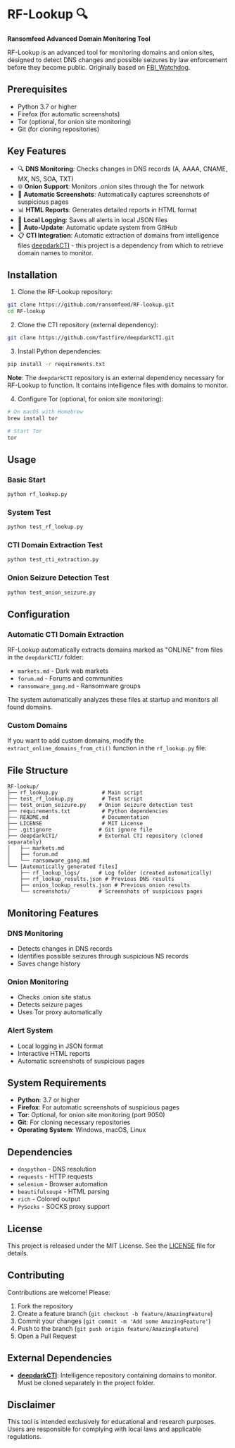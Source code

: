 # RF-Lookup 🔍

**Ransomfeed Advanced Domain Monitoring Tool**

RF-Lookup is an advanced tool for monitoring domains and onion sites, designed to detect DNS changes and possible seizures by law enforcement before they become public.
Originally based on [FBI_Watchdog](https://github.com/DarkWebInformer/FBI_Watchdog).

## Prerequisites

- Python 3.7 or higher
- Firefox (for automatic screenshots)
- Tor (optional, for onion site monitoring)
- Git (for cloning repositories)

## Key Features

- 🔍 **DNS Monitoring**: Checks changes in DNS records (A, AAAA, CNAME, MX, NS, SOA, TXT)
- 🌐 **Onion Support**: Monitors .onion sites through the Tor network
- 📸 **Automatic Screenshots**: Automatically captures screenshots of suspicious pages
- 📊 **HTML Reports**: Generates detailed reports in HTML format
- 💾 **Local Logging**: Saves all alerts in local JSON files
- 🔄 **Auto-Update**: Automatic update system from GitHub
- 📋 **CTI Integration**: Automatic extraction of domains from intelligence files [deepdarkCTI](https://github.com/fastfire/deepdarkCTI) - this project is a dependency from which to retrieve domain names to monitor.

## Installation

1. Clone the RF-Lookup repository:
```bash
git clone https://github.com/ransomfeed/RF-lookup.git
cd RF-lookup
```

2. Clone the CTI repository (external dependency):
```bash
git clone https://github.com/fastfire/deepdarkCTI.git
```

3. Install Python dependencies:
```bash
pip install -r requirements.txt
```

**Note**: The `deepdarkCTI` repository is an external dependency necessary for RF-Lookup to function. It contains intelligence files with domains to monitor.

4. Configure Tor (optional, for onion site monitoring):
```bash
# On macOS with Homebrew
brew install tor

# Start Tor
tor
```

## Usage

### Basic Start
```bash
python rf_lookup.py
```

### System Test
```bash
python test_rf_lookup.py
```

### CTI Domain Extraction Test
```bash
python test_cti_extraction.py
```

### Onion Seizure Detection Test
```bash
python test_onion_seizure.py
```

## Configuration

### Automatic CTI Domain Extraction
RF-Lookup automatically extracts domains marked as "ONLINE" from files in the `deepdarkCTI/` folder:
- `markets.md` - Dark web markets
- `forum.md` - Forums and communities
- `ransomware_gang.md` - Ransomware groups

The system automatically analyzes these files at startup and monitors all found domains.

### Custom Domains
If you want to add custom domains, modify the `extract_online_domains_from_cti()` function in the `rf_lookup.py` file:

## File Structure

```
RF-lookup/
├── rf_lookup.py              # Main script
├── test_rf_lookup.py         # Test script
├── test_onion_seizure.py    # Onion seizure detection test
├── requirements.txt          # Python dependencies
├── README.md                 # Documentation
├── LICENSE                   # MIT License
├── .gitignore               # Git ignore file
├── deepdarkCTI/             # External CTI repository (cloned separately)
│   ├── markets.md
│   ├── forum.md
│   └── ransomware_gang.md
└── [Automatically generated files]
    ├── rf_lookup_logs/      # Log folder (created automatically)
    ├── rf_lookup_results.json # Previous DNS results
    ├── onion_lookup_results.json # Previous onion results
    └── screenshots/         # Screenshots of suspicious pages
```

## Monitoring Features

### DNS Monitoring
- Detects changes in DNS records
- Identifies possible seizures through suspicious NS records
- Saves change history

### Onion Monitoring
- Checks .onion site status
- Detects seizure pages
- Uses Tor proxy automatically

### Alert System
- Local logging in JSON format
- Interactive HTML reports
- Automatic screenshots of suspicious pages

## System Requirements

- **Python**: 3.7 or higher
- **Firefox**: For automatic screenshots of suspicious pages
- **Tor**: Optional, for onion site monitoring (port 9050)
- **Git**: For cloning necessary repositories
- **Operating System**: Windows, macOS, Linux

## Dependencies

- `dnspython` - DNS resolution
- `requests` - HTTP requests
- `selenium` - Browser automation
- `beautifulsoup4` - HTML parsing
- `rich` - Colored output
- `PySocks` - SOCKS proxy support

## License

This project is released under the MIT License. See the [LICENSE](LICENSE) file for details.

## Contributing

Contributions are welcome! Please:

1. Fork the repository
2. Create a feature branch (`git checkout -b feature/AmazingFeature`)
3. Commit your changes (`git commit -m 'Add some AmazingFeature'`)
4. Push to the branch (`git push origin feature/AmazingFeature`)
5. Open a Pull Request

## External Dependencies

- **[deepdarkCTI](https://github.com/fastfire/deepdarkCTI)**: Intelligence repository containing domains to monitor. Must be cloned separately in the project folder.

## Disclaimer

This tool is intended exclusively for educational and research purposes. Users are responsible for complying with local laws and applicable regulations.
